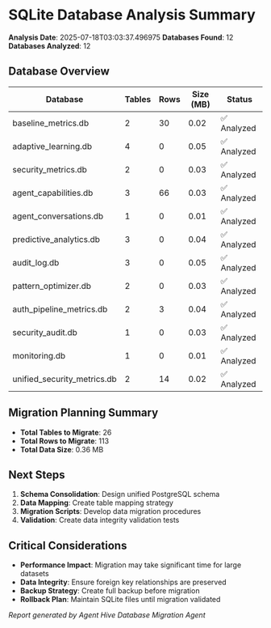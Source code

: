 # SQLite Database Analysis Summary
**Analysis Date**: 2025-07-18T03:03:37.496975
**Databases Found**: 12
**Databases Analyzed**: 12

## Database Overview

| Database | Tables | Rows | Size (MB) | Status |
|----------|--------|------|-----------|--------|
| baseline_metrics.db | 2 | 30 | 0.02 | ✅ Analyzed |
| adaptive_learning.db | 4 | 0 | 0.05 | ✅ Analyzed |
| security_metrics.db | 2 | 0 | 0.03 | ✅ Analyzed |
| agent_capabilities.db | 3 | 66 | 0.03 | ✅ Analyzed |
| agent_conversations.db | 1 | 0 | 0.01 | ✅ Analyzed |
| predictive_analytics.db | 3 | 0 | 0.04 | ✅ Analyzed |
| audit_log.db | 3 | 0 | 0.05 | ✅ Analyzed |
| pattern_optimizer.db | 2 | 0 | 0.03 | ✅ Analyzed |
| auth_pipeline_metrics.db | 2 | 3 | 0.04 | ✅ Analyzed |
| security_audit.db | 1 | 0 | 0.03 | ✅ Analyzed |
| monitoring.db | 1 | 0 | 0.01 | ✅ Analyzed |
| unified_security_metrics.db | 2 | 14 | 0.02 | ✅ Analyzed |

## Migration Planning Summary

- **Total Tables to Migrate**: 26
- **Total Rows to Migrate**: 113
- **Total Data Size**: 0.36 MB

## Next Steps

1. **Schema Consolidation**: Design unified PostgreSQL schema
2. **Data Mapping**: Create table mapping strategy
3. **Migration Scripts**: Develop data migration procedures
4. **Validation**: Create data integrity validation tests

## Critical Considerations

- **Performance Impact**: Migration may take significant time for large datasets
- **Data Integrity**: Ensure foreign key relationships are preserved
- **Backup Strategy**: Create full backup before migration
- **Rollback Plan**: Maintain SQLite files until migration validated

*Report generated by Agent Hive Database Migration Agent*